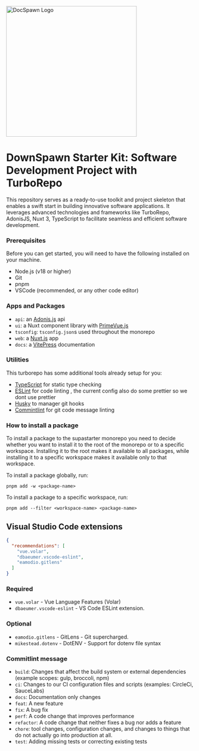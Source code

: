 <p align="left">
  <img src="https://github.com/DigitalTec974/DocSpawn/assets/156151783/d31091a0-16d5-4fbd-9789-c367589fac0e" width="350" alt="DocSpawn Logo" /></a>
<p>

# DownSpawn Starter Kit: Software Development Project with TurboRepo

This repository serves as a ready-to-use toolkit and project skeleton that enables a swift start in building innovative software applications.
It leverages advanced technologies and frameworks like TurboRepo, AdonisJS, Nuxt 3, TypeScript to facilitate seamless and efficient software development.

### Prerequisites
Before you can get started, you will need to have the following installed on your machine.

- Node.js (v18 or higher)
- Git
- pnpm
- VSCode (recommended, or any other code editor)

### Apps and Packages

- `api`: an [Adonis.js](https://https://adonisjs.com/) api
- `ui`: a  Nuxt component library with [PrimeVue.js](https://tailwind.primevue.org/)
- `tsconfig`: `tsconfig.json`s used throughout the monorepo
- `web`: a [Nuxt.js](https://nuxtjs.org) app
- `docs`: a [VitePress](https://vitepress.vuejs.org/) documentation

### Utilities

This turborepo has some additional tools already setup for you:

- [TypeScript](https://www.typescriptlang.org/) for static type checking
- [ESLint](https://eslint.org/) for code linting , the current config also do some prettier so we dont use prettier
- [Husky](https://typicode.github.io/husky/) to manager git hooks
- [Commintlint](https://commitlint.js.org/#/) for git code message linting

### How to install a package
To install a package to the supastarter monorepo you need to decide whether you want to install it to the root of the monorepo or to a specific workspace. Installing it to the root makes it available to all packages, while installing it to a specific workspace makes it available only to that workspace.

To install a package globally, run:

`pnpm add -w <package-name>`

To install a package to a specific workspace, run:

`pnpm add --filter <workspace-name> <package-name>`

## Visual Studio Code extensions

```json
{
  "recommendations": [
    "vue.volar",
    "dbaeumer.vscode-eslint",
    "eamodio.gitlens"
  ]
}
```

### Required

* `vue.volar` - Vue Language Features (Volar)
* `dbaeumer.vscode-eslint` - VS Code ESLint extension.

### Optional

* `eamodio.gitlens` - GitLens - Git supercharged.
* `mikestead.dotenv` - DotENV - Support for dotenv file syntax


### Commitlint message

- `build`: Changes that affect the build system or external dependencies (example scopes: gulp, broccoli, npm)
- `ci`: Changes to our CI configuration files and scripts (examples: CircleCi, SauceLabs)
- `docs`: Documentation only changes
- `feat`: A new feature
- `fix`: A bug fix
- `perf`: A code change that improves performance
- `refactor`: A code change that neither fixes a bug nor adds a feature
- `chore`: tool changes, configuration changes, and changes to things that do not actually go into production at all.
- `test`: Adding missing tests or correcting existing tests
